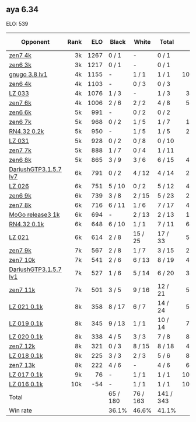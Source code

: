 ## aya 6.34 ##

ELO: 539

Opponent | Rank | ELO | Black | White | Total | Win rate
---------|-----:|----:|-------|-------|-------|-------:
[zen7 4k](zen7%204k.md) | 3k | 1267 | 0 / 1 | - | 0 / 1 | 0.0%
[zen6 3k](zen6%203k.md) | 3k | 1217 | 0 / 1 | - | 0 / 1 | 0.0%
[gnugo 3.8 lv1](gnugo%203.8%20lv1.md) | 4k | 1155 | - | 1 / 1 | 1 / 1 | 100.0%
[zen6 4k](zen6%204k.md) | 4k | 1103 | - | 0 / 3 | 0 / 3 | 0.0%
[LZ 033](LZ%20033.md) | 4k | 1076 | 1 / 3 | - | 1 / 3 | 33.3%
[zen7 6k](zen7%206k.md) | 4k | 1006 | 2 / 6 | 2 / 2 | 4 / 8 | 50.0%
[zen6 6k](zen6%206k.md) | 5k | 991 | - | 0 / 2 | 0 / 2 | 0.0%
[zen6 7k](zen6%207k.md) | 5k | 968 | 0 / 2 | 1 / 5 | 1 / 7 | 14.3%
[RN4.32 0.2k](RN4.32%200.2k.md) | 5k | 950 | - | 1 / 5 | 1 / 5 | 20.0%
[LZ 031](LZ%20031.md) | 5k | 928 | 0 / 2 | 0 / 8 | 0 / 10 | 0.0%
[zen7 7k](zen7%207k.md) | 5k | 888 | 1 / 7 | 0 / 4 | 1 / 11 | 9.1%
[zen6 8k](zen6%208k.md) | 5k | 865 | 3 / 9 | 3 / 6 | 6 / 15 | 40.0%
[DariushGTP3.1.5.7 lv7](DariushGTP3.1.5.7%20lv7.md) | 6k | 791 | 0 / 2 | 4 / 12 | 4 / 14 | 28.6%
[LZ 026](LZ%20026.md) | 6k | 751 | 5 / 10 | 0 / 2 | 5 / 12 | 41.7%
[zen6 9k](zen6%209k.md) | 6k | 739 | 3 / 8 | 2 / 15 | 5 / 23 | 21.7%
[zen7 8k](zen7%208k.md) | 6k | 716 | 6 / 11 | 1 / 6 | 7 / 17 | 41.2%
[MoGo release3 1k](MoGo%20release3%201k.md) | 6k | 694 | - | 2 / 13 | 2 / 13 | 15.4%
[RN4.32 0.1k](RN4.32%200.1k.md) | 6k | 648 | 6 / 10 | 1 / 1 | 7 / 11 | 63.6%
[LZ 021](LZ%20021.md) | 6k | 614 | 2 / 8 | 15 / 25 | 17 / 33 | 51.5%
[zen7 9k](zen7%209k.md) | 7k | 567 | 2 / 8 | 1 / 7 | 3 / 15 | 20.0%
[zen7 10k](zen7%2010k.md) | 7k | 541 | 2 / 6 | 6 / 13 | 8 / 19 | 42.1%
[DariushGTP3.1.5.7 lv1](DariushGTP3.1.5.7%20lv1.md) | 7k | 527 | 1 / 6 | 5 / 14 | 6 / 20 | 30.0%
[zen7 11k](zen7%2011k.md) | 7k | 501 | 3 / 5 | 9 / 16 | 12 / 21 | 57.1%
[LZ 021 0.1k](LZ%20021%200.1k.md) | 8k | 358 | 8 / 17 | 6 / 7 | 14 / 24 | 58.3%
[LZ 019 0.1k](LZ%20019%200.1k.md) | 8k | 345 | 9 / 13 | 1 / 1 | 10 / 14 | 71.4%
[LZ 020 0.1k](LZ%20020%200.1k.md) | 8k | 338 | 4 / 5 | 3 / 3 | 7 / 8 | 87.5%
[zen7 12k](zen7%2012k.md) | 8k | 321 | 0 / 3 | 8 / 15 | 8 / 18 | 44.4%
[LZ 018 0.1k](LZ%20018%200.1k.md) | 8k | 225 | 3 / 3 | 2 / 3 | 5 / 6 | 83.3%
[zen7 13k](zen7%2013k.md) | 8k | 222 | 4 / 6 | - | 4 / 6 | 66.7%
[LZ 017 0.1k](LZ%20017%200.1k.md) | 9k | 76 | - | 1 / 1 | 1 / 1 | 100.0%
[LZ 016 0.1k](LZ%20016%200.1k.md) | 10k | -54 | - | 1 / 1 | 1 / 1 | 100.0%
Total | | | 65 / 180 | 76 / 163 | 141 / 343 | 
Win rate| | | 36.1% | 46.6% | 41.1% | 
